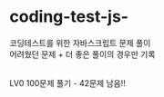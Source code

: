 # coding-test-js-

코딩테스트를 위한 자바스크립트 문제 풀이 </br>
어려웠던 문제 + 더 좋은 풀이의 경우만 기록

</br>
LV0 100문제 풀기 - 42문제 남음!!
